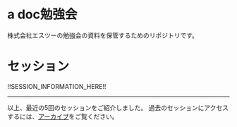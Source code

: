# a doc勉強会

株式会社エスツーの勉強会の資料を保管するためのリポジトリです。

# セッション

!!SESSION_INFORMATION_HERE!!

------

以上、最近の5回のセッションをご紹介しました。
過去のセッションにアクセスするには、[アーカイブ](./archive.md)をご覧ください。